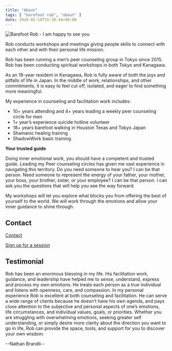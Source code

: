 ```yaml
---
title: "About"
tags: [ "barefoot rob", "about" ]
date: 2020-02-10T15:38:44+09:00
---
```


<img
src="//b.robnugen.com/events/2021/2021_may_24_rob_eye_gazing_for_shibuya.jpeg"
alt="Barefoot Rob - I am happy to see you"
class="half" />

Rob conducts workshops and meetings giving people skills to connect with each other and with their personal life mission.

Rob has been running a men’s peer counseling group in Tokyo since 2015. Rob has been conducting spiritual workshops in both Tokyo and Kanagawa.

As an 18-year resident in Kanagawa, Rob is fully aware of both the joys and pitfalls of life in Japan. In the middle of work, relationships, and other commitments, it is easy to feel cut off, isolated, and eager to find something more meaningful.

My experience in counseling and facilitation work includes:

* 10+ years attending and 4+ years leading a weekly peer counseling circle for men
* 1+ year’s experience suicide hotline volunteer
* 18+ years barefoot walking in Houston Texas and Tokyo Japan
* Shamanic healing training
* ShadowWork basic training

**Your trusted guide**

Doing inner emotional work, you should have a competent and trusted guide. Leading my Peer counseling circles has given me vast experience in navigating this territory.  Do you need someone to hear you?  I can be that person.  Need someone to represent the energy of your father, your mother, your boss, your brother, sister, or your employee?  I can be that person. I can ask you the questions that will help you see the way forward.

My workshops will let you explore what blocks you from offering the best of yourself to the world. We will work through the emotions and allow your inner guidance to shine through.  

## Contact

[Contact](/contact)

[Sign up for a session](//www.calendly.com/robnugen/30min)

## Testimonial

Rob has been an enormous blessing in my life. His facilitation work, guidance,
and leadership have helped me to sense, understand, express and process my own
emotions. He treats each person as a true individual and listens with openness,
care, and compassion. In my personal experience Rob is excellent at both
counseling and facilitation. He can serve a wide range of clients because he
doesn’t have his own agenda, and pays close attention to the subjective and
personal aspects of one’s emotions, life circumstances, and individual values,
goals, or priorities. Whether you are struggling with overwhelming emotions,
seeking greater self understanding, or simply desire more clarity about the
direction you want to go in life, Rob can provide the space, tools, and support
for you to discover your own wisdom.

--Nathan Brandli--
